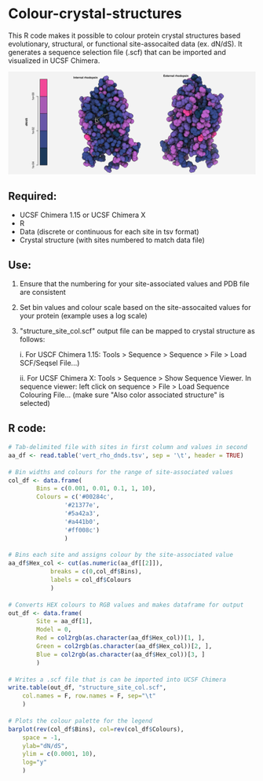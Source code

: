 # Colour-crystal-structures

This R code makes it possible to colour protein crystal structures based evolutionary, structural, or functional site-assocaited data (ex. dN/dS). It generates a sequence selection file (.scf) that can be imported and visualized in UCSF Chimera.

![Rhodopsin interior vs exterior dN/dS](https://github.com/alexvannynatten/Colour-crystal-structures/blob/b9f60c5636dec16aa6edfd5ea5cce685b61c1b02/rhodopsin_dnds_col.png)

## Required:

- UCSF Chimera 1.15 or UCSF Chimera X
- R
- Data (discrete or continuous for each site in tsv format)
- Crystal structure (with sites numbered to match data file)

## Use:

1. Ensure that the numbering for your site-associated values and PDB file are consistent 

2. Set bin values and colour scale based on the site-assocaited values for your protein (example uses a log scale)

3. "structure_site_col.scf" output file can be mapped to crystal structure as follows: 

	i. For USCF Chimera 1.15: Tools > Sequence > Sequence > File > Load SCF/Seqsel File...)

	ii. For UCSF Chimera X: Tools > Sequence > Show Sequence Viewer. In sequence viewer: left click on sequence > File > Load Sequence Colouring File... (make sure "Also color associated structure" is selected)

## R code:

```r
# Tab-delimited file with sites in first column and values in second
aa_df <- read.table('vert_rho_dnds.tsv', sep = '\t', header = TRUE)

# Bin widths and colours for the range of site-associated values
col_df <- data.frame(
		Bins = c(0.001, 0.01, 0.1, 1, 10),
		Colours = c('#00284c', 
			    '#21377e', 
			    '#5a42a3', 
			    '#a441b0', 
			    '#ff008c')
			    )

# Bins each site and assigns colour by the site-associated value
aa_df$Hex_col <- cut(as.numeric(aa_df[[2]]), 
		    breaks = c(0,col_df$Bins),
		    labels = col_df$Colours
		    )

# Converts HEX colours to RGB values and makes dataframe for output
out_df <- data.frame(
		Site = aa_df[1], 
		Model = 0,
		Red = col2rgb(as.character(aa_df$Hex_col))[1, ],
		Green = col2rgb(as.character(aa_df$Hex_col))[2, ],
		Blue = col2rgb(as.character(aa_df$Hex_col))[3, ]
		)

# Writes a .scf file that is can be imported into UCSF Chimera
write.table(out_df, "structure_site_col.scf", 
	col.names = F, row.names = F, sep="\t"
	)

# Plots the colour palette for the legend
barplot(rev(col_df$Bins), col=rev(col_df$Colours), 
	space = -1, 
	ylab="dN/dS", 
	ylim = c(0.0001, 10), 
	log="y"
	)
